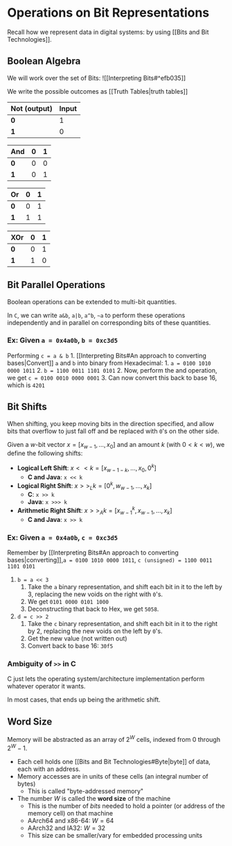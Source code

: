 # Operations on Bit Representations

Recall how we represent data in digital systems: by using [[Bits and Bit Technologies]].

## Boolean Algebra

We will work over the set of Bits: ![[Interpreting Bits#^efb035]]

We write the possible outcomes as [[Truth Tables|truth tables]]

| Not (output) | Input |
| ---- | ---- |
| **0** | 1 |
| **1** | 0 |

| And | **0** | **1** |
| ---- | ---- | ---- |
| **0** | 0 | 0 |
| **1** | 0 | 1 |

| Or | **0** | **1** |
| ---- | ---- | ---- |
| **0** | 0 | 1 |
| **1** | 1 | 1 |

| XOr | **0** | **1** |
| ---- | ---- | ---- |
| **0** | 0 | 1 |
| **1** | 1 | 0 |

## Bit Parallel Operations

Boolean operations can be extended to multi-bit quantities.

In `C`, we can write `a&b`, `a|b`, `a^b`, `~a` to perform these operations independently and in parallel on corresponding bits of these quantities.

### Ex: Given `a = 0x4a0b`, `b = 0xc3d5`

Performing `c = a & b`
	1. [[Interpreting Bits#An approach to converting bases|Convert]] `a` and `b` into binary from Hexadecimal:
		1. `a = 0100 1010 0000 1011`
		2. `b = 1100 0011 1101 0101`
	2. Now, perform the and operation, we get `c = 0100 0010 0000 0001`
	3. Can now convert this back to base 16, which is `4201`

## Bit Shifts

When shifting, you keep moving bits in the direction specified, and allow bits that overflow to just fall off and be replaced with `0`'s on the other side.

Given a $w$-bit vector $x=[x_{w-1}, \ldots, x_0]$ and an amount $k$ (with $0<k<w$), we define the following shifts:
- **Logical Left Shift**: $x<<k=[x_{w-1-k}, \ldots, x_0, 0^k]$ 
	-  **C and Java**: `x << k`
- **Logical Right Shift**: $x>>_Lk=[0^k, w_{w-1}, \ldots, x_k]$ 
	- **C**: `x >> k`
	- **Java**: `x >>> k`
- **Arithmetic Right Shift**: $x>>_Ak=[x^k_{w-1}, x_{w-1}, \ldots, x_k]$
	- **C and Java**: `x >> k`

### Ex: Given `a = 0x4a0b`, `c = 0xc3d5`

Remember by [[Interpreting Bits#An approach to converting bases|converting]],`a = 0100 1010 0000 1011`, `c (unsigned) = 1100 0011 1101 0101`

1. `b = a << 3` 
	1. Take the `a` binary representation, and shift each bit in it to the left by 3, replacing the new voids on the right with `0`'s.
	2. We get `0101 0000 0101 1000`
	3. Deconstructing that back to Hex, we get `5058`.
2. `d = c >> 2`
	1. Take the `c` binary representation, and shift each bit in it to the right by 2, replacing the new voids on the left by `0`'s. 
	2. Get the new value (not written out)
	3. Convert back to base 16: `30f5`

### Ambiguity of `>>` in C

C just lets the operating system/architecture implementation perform whatever operator it wants.

In most cases, that ends up being the arithmetic shift.

## Word Size

Memory will be abstracted as an array of $2^W$ cells, indexed from $0$ through $2^W-1$.
- Each cell holds one [[Bits and Bit Technologies#Byte|byte]] of data, each with an address.
- Memory accesses are in units of these cells (an integral number of bytes)
	- This is called "byte-addressed memory"
- The number $W$ is called the **word size** of the machine
	- This is the number of *bits* needed to hold a pointer (or address of the memory cell) on that machine
	- AArch64 and x86-64: $W=64$
	- AArch32 and IA32: $W=32$
	- This size can be smaller/vary for embedded processing units